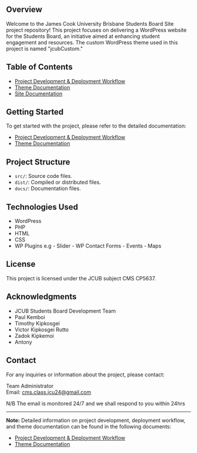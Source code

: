 ## Overview

Welcome to the James Cook University Brisbane Students Board Site project repository! This project focuses on delivering a WordPress website for the Students Board, an initiative aimed at enhancing student engagement and resources. The custom WordPress theme used in this project is named "jcubCustom."

## Table of Contents

- [Project Development & Deployment Workflow](Deployment.md)
- [Theme Documentation](theme.md)
- [Site Documentation](site.md)

## Getting Started

To get started with the project, please refer to the detailed documentation:

- [Project Development & Deployment Workflow](Deployment.md)
- [Theme Documentation](theme.md)

## Project Structure

- `src/`: Source code files.
- `dist/`: Compiled or distributed files.
- `docs/`: Documentation files.

## Technologies Used

- WordPress
- PHP
- HTML
- CSS
- WP Plugins e.g
        - Slider
        - WP Contact Forms
        - Events
        - Maps

## License

This project is licensed under the JCUB subject CMS CP5637.

## Acknowledgments

- JCUB Students Board Development Team
- Paul Kemboi
- Timothy Kipkosgei
- Victor Kipkosgei Rutto
- Zadok Kipkemoi
- Antony


## Contact

For any inquiries or information about the project, please contact:

Team Administrator   
Email: cms.class.jcu24@gmail.com

N/B The email is monitored 24/7 and we shall respond to you within 24hrs

---

**Note:** Detailed information on project development, deployment workflow, and theme documentation can be found in the following documents:

- [Project Development & Deployment Workflow](Deployment.md)
- [Theme Documentation](theme.md)
